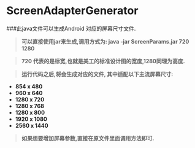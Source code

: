 # ScreenAdapterGenerator

###此java文件可以生成Android 对应的屏幕尺寸文件.

> **可以直接使用jar来生成,调用方式为: java -jar ScreenParams.jar 720 1280**


> **720 代表的是标宽,也就是美工的标准设计图的宽度,1280同理为高度.**

> **运行代码之后,将会生成对应的文件, 其中适配以下主流屏幕尺寸:**


- **854 x 480**
- **960 x 640**
- **1280 x 720**
- **1280 x 768**
- **1280 x 800**
- **1920 x 1080**
- **2560 x 1440**

> **如果想要增加屏幕参数,直接在原文件里面调用方法即可.**